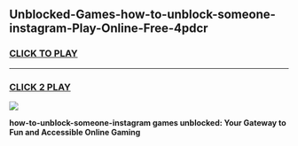 
## Unblocked-Games-how-to-unblock-someone-instagram-Play-Online-Free-4pdcr
<h3>
<a href="https://premium76.site?title=how-to-unblock-someone-instagram&ref=26A">CLICK TO PLAY</a></h3>
<hr>

<h3>
<a href="https://premium76.site?title=how-to-unblock-someone-instagram&ref=26A">CLICK 2 PLAY</a>
  
</h3>

<a href="https://premium76.site?title=how-to-unblock-someone-instagram&ref=26A"><img src="https://clearcache.store/games.png"></a>


**how-to-unblock-someone-instagram games unblocked: Your Gateway to Fun and Accessible Online Gaming**
